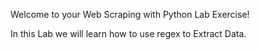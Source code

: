 Welcome to your Web Scraping with Python Lab Exercise!

In this Lab we will learn how to use regex to Extract Data.